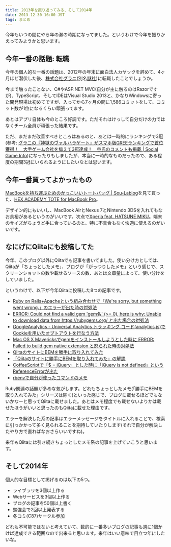 ```yaml
---
title: 2013年を振り返ってみる、そして2014年
date: 2013-12-30 16:00 JST
tags: まとめ
---
```


今年もいつの間にやら年の瀬の時期になってました。というわけで今年を振りかえってみようかと思います。

## 今年一番の話題: 転職

今年の個人的な一番の話題は、2012年の年末に面白法人カヤックを辞めて、4ヶ月ほど潜伏した後、<a href="http://inputxoutput.com/join-grani/">株式会社グラニ</a>(別名[謎社](http://grani.jp/))に転職したことでしょうか。

今まで触ったことない、C#やASP.NET MVC(自分が主に触るのはRazorですが)、TypeScript、そしてIDEはVisual Studio 2013と、かなりWindowsに寄った開発現場は初めてですが、入ってから7ヶ月の間に1,586コミットをして、コミット数が1位になるくらい頑張ってます。

あとはアプリ自体も今のところ好調です。ただそれはけっして自分だけの力ではなくチーム全員が頑張った結果です。

ただ、まだまだ改善すべきところはあるのと、あとは一時的にランキングで3冠(参考: [グラニの『神獄のヴァルハラゲート』がスマホ版GREEランキングで首位獲得！　大手ゲーム会社を抑えて3冠達成！　谷氏のコメントも掲載 | Social Game Info](http://gamebiz.jp/?p=125582))になったりもしましたが、本当に一時的なものだったので、ある程度の期間3冠にいられるようにしたいなとは思います。

## 今年一番買ってよかったもの

[MacBookを持ち運ぶためのかっこいいトートバッグ | Sou-Lablog](http://blog.sou-lab.com/mac-totebag/)を見て買った、[HEX ACADEMY TOTE for MacBook Pro](http://www.focal.co.jp/products/detail.php?product_id=679)。

デザイン的にもいいし、MacBook AirとNexus 7とNintendo 3DSを入れてもなお余裕があるというのがいいです。次点で[Xperia feat. HATSUNE MIKU](http://dx39.net/)。端末のサイズがちょうど手に合っているのと、特に不具合もなく快適に使えるのがいいです。

## なにげにQiitaにも投稿してた

今年、このブログ以外にQiitaでも記事を書いてました。使い分け方としては、Qiitaが「ちょっとしたメモ」、ブログが「がっつりしたメモ」という感じで、スクリーンショットの数や載せるソースの数、あとは文章量によって、使い分けをしていました。

というわけで、以下が今年Qiitaに投稿した8つの記事です。

- [Ruby on Rails+Apacheという組み合わせで「We&apos;re sorry, but something went wrong.」のエラーが出た時の対処法](http://qiita.com/kubosho_/items/aeb1c6b0b159f585e91c)
- [ERROR: Could not find a valid gem &apos;gem名&apos; (&gt;= 0), here is why: Unable to download data from https://rubygems.org/ と出た場合の対処法](http://qiita.com/kubosho_/items/9dfc8f1085762fc48a2d)
- [GoogleAnalytics - Universal Analytics トラッキング コード(analytics.js)でCookieを用いたオプトアウトを行なう方法](http://qiita.com/kubosho_/items/ac4d0dee85123393735b)
- [Mac OS X Mavericksでgemをインストールしようとした時に ERROR: Failed to build gem native extension と怒られた時の対処法](http://qiita.com/kubosho_/items/2faf94e93a8b2dfe44b6)
- [QiitaのサイトにBEMを勝手に取り入れてみた](http://qiita.com/kubosho_/items/2887d200f9b5aa738fb1)
- [「Qiitaのサイトに勝手にBEMを取り入れてみた」の解説](http://qiita.com/kubosho_/items/4f48612e1cec9f9e9638)
- [CoffeeScriptで「$ = jQuery」とした時に「jQuery is not defined」というReferenceErrorが出た](http://qiita.com/kubosho_/items/8b324b5e9aef10b7d04d)
- [rbenvで自分が使ったコマンドのメモ](http://qiita.com/kubosho_/items/248fd5128366f55513e0)

Ruby関連の話題が多めな気がします。どれもちょっとしたメモ(「勝手にBEMを取り入れてみた」シリーズは除く)といった感じで、ブログに載せるほどでもないかなーと思ってQiitaに載せました。あとはメモ程度でも載せないよりかは載せたほうがいいと思ったのもQiitaに載せた理由です。

エラーを解決した系の記事はエラーメッセージをタイトルに入れることで、検索に引っかかって多く見られることを期待していたりします(それで自分が解決したやり方で直ればなおさらいいですね)。

来年もQiitaには引き続きちょっとしたメモ系の記事を上げていこうと思います。

## そして2014年

個人的な目標として掲げるのは以下の5つ。

- ライブラリを3個以上作る
- Webサービスを3個以上作る
- ブログの記事を50個以上書く
- 勉強会で2回以上発表する
- 冬コミ(C87)サークル参加

どれも不可能ではないと考えていて、数的に一番多いブログの記事も週に1個かけば達成できる範囲なので出来ると思います。来年はいい意味で目立つ年にしたいな。
